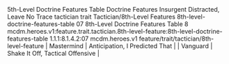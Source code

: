 <ability>
  <name>5th-Level Doctrine Features Table</name>
  <keywords>
    <keyword>Doctrine</keyword>
  </keywords>
  <type>Features</type>
  <distance>Insurgent</distance>
  <target>Distracted, Leave No Trace</target>
  <metadata>
    <class>tactician</class>
    <feature_type>trait</feature_type>
    <file_dpath>Tactician/8th-Level Features</file_dpath>
    <item_id>8th-level-doctrine-features-table</item_id>
    <item_index>07</item_index>
    <item_name>8th-Level Doctrine Features Table</item_name>
    <level>8</level>
    <scc>mcdm.heroes.v1:feature.trait.tactician.8th-level-feature:8th-level-doctrine-features-table</scc>
    <scdc>1.1.1:8.1.4.2:07</scdc>
    <source>mcdm.heroes.v1</source>
    <type>feature/trait/tactician/8th-level-feature</type>
  </metadata>
  <effects>
    <effect type="mundane">| Mastermind | Anticipation, I Predicted That   |
| Vanguard   | Shake It Off, Tactical Offensive |</effect>
  </effects>
</ability>
